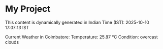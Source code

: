 # My Project

This content is dynamically generated in Indian Time (IST): 2025-10-10 17:07:13 IST


Current Weather in Coimbatore:
Temperature: 25.87 °C
Condition: overcast clouds
